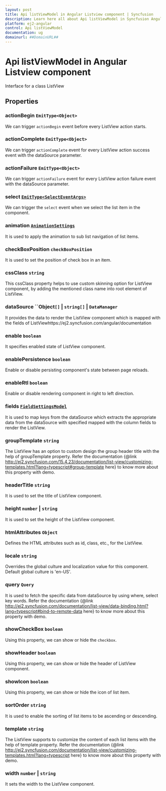 ```yaml
---
layout: post
title: Api listViewModel in Angular Listview component | Syncfusion
description: Learn here all about Api listViewModel in Syncfusion Angular Listview component of Syncfusion Essential JS 2 and more.
platform: ej2-angular
control: Api listViewModel 
documentation: ug
domainurl: ##DomainURL##
---
```


# Api listViewModel in Angular Listview component

Interface for a class ListView

## Properties

### actionBegin  `EmitType<Object>`

We can trigger `actionBegin` event before every ListView action starts.

### actionComplete  `EmitType<Object>`

We can trigger `actionComplete` event for every ListView action success event with the dataSource parameter.

### actionFailure  `EmitType<Object>`

We can trigger `actionFailure` event for every ListView action failure event with the dataSource parameter.

### select [`EmitType<SelectEventArgs>`](https://ej2.syncfusion.com/angular/documentation/api-selectEventArgs.html)

We can trigger the `select` event when we select the list item in the component.

### animation [`AnimationSettings`](https://ej2.syncfusion.com/angular/documentation/api-animationSettings.html)

It is used to apply the animation to sub list navigation of list items.

### checkBoxPosition `checkBoxPosition`

It is used to set the position of check box in an item.

### cssClass `string`

This cssClass property helps to use custom skinning option for ListView component, by adding the mentioned class name into root element of ListView.

### dataSource ``Object`[]` &#124;  `string[]` &#124;  `DataManager`

It provides the data to render the ListView component which is mapped with the fields of ListViewhttps://ej2.syncfusion.com/angular/documentation

### enable `boolean`

It specifies enabled state of ListView component.

### enablePersistence `boolean`

Enable or disable persisting component's state between page reloads.

### enableRtl `boolean`

Enable or disable rendering component in right to left direction.

### fields [`FieldSettingsModel`](./api-fieldSettingsModel.html)

It is used to map keys from the dataSource which extracts the appropriate data from the dataSource with specified mapped with the column fields to render the ListView.

### groupTemplate `string`

The ListView has an option to custom design the group header title with the help of groupTemplate property.
Refer the documentation
 {@link http://ej2.syncfusion.com/15.4.23/documentation/list-view/customizing-templates.html?lang=typescript#group-template here}
 to know more about this property with demo.

### headerTitle `string`

It is used to set the title of ListView component.

### height `number` &#124;  `string`

It is used to set the height of the ListView component.

### htmlAttributes ``Object``

Defines the HTML attributes such as id, class, etc., for the ListView.

### locale `string`

Overrides the global culture and localization value for this component. Default global culture is 'en-US'.

### query `Query`

It is used to fetch the specific data from dataSource by using where, select key words.
Refer the documentation
 {@link http://ej2.syncfusion.com/documentation/list-view/data-binding.html?lang=typescript#bind-to-remote-data here}
 to know more about this property with demo.

### showCheckBox `boolean`

Using this property, we can show or hide the `checkbox`.

### showHeader `boolean`

Using this property, we can show or hide the header of ListView component.

### showIcon `boolean`

Using this property, we can show or hide the icon of list item.

### sortOrder `string`

It is used to enable the sorting of list items to be ascending or descending.

### template `string`

The ListView supports to customize the content of each list items with the help of template property.
Refer the documentation
 {@link http://ej2.syncfusion.com/documentation/list-view/customizing-templates.html?lang=typescript here}
 to know more about this property with demo.

### width `number` &#124;  `string`

It sets the width to the ListView component.

